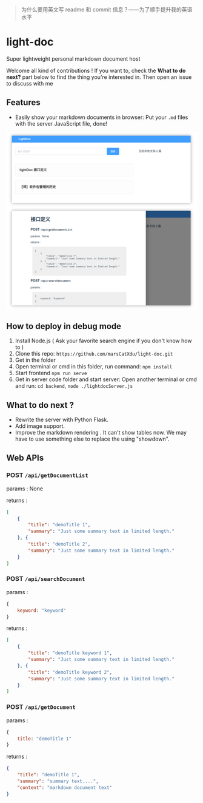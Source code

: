 > 为什么要用英文写 readme 和 commit 信息？——为了顺手提升我的英语水平



# light-doc

Super lightweight personal markdown document host

Welcome all kind of contributions ! If you want to, check the **What to do next?** part below to find the thing you're interested in. Then open an issue to discuss with me



## Features

- Easily show your markdown documents in browser: Put your `.md` files with the server JavaScript file, done!

![image-20211219200139209](img/image-20211219200139209.png)



## How to deploy in debug mode

1. Install Node.js ( Ask your favorite search engine if you don't know how to )
2. Clone this repo: `https://github.com/marsCatXdu/light-doc.git`
3. Get in the folder
4. Open terminal or cmd in this folder, run command: `npm install`
5. Start frontend `npm run serve`
6. Get in server code folder and start server: Open another terminal or cmd and run: `cd backend`, `node ./lightdocServer.js`



## What to do next ?

- Rewrite the server with Python Flask.
- Add image support.
- Improve the markdown rendering . It can't show tables now. We may have to use something else to replace the using "showdown".



## Web APIs

### POST `/api/getDocumentList`

params : None

returns :

```json
[
	{
		"title": "demoTitle 1",
		"summary": "Just some summary text in limited length."
	}, {
		"title": "demoTitle 2",
		"summary": "Just some summary text in limited length."
	}
]
```



### POST `/api/searchDocument`

params :

```js
{
	keyword: "keyword"
}
```

returns :

```json
[
	{
		"title": "demoTitle keyword 1",
		"summary": "Just some summary text in limited length."
	}, {
		"title": "demoTitle keyword 2",
		"summary": "Just some summary text in limited length."
	}
]
```



### POST `/api/getDocument`

params :

```js
{
	title: "demoTitle 1"
}
```

returns :

```json
{
	"title": "demoTitle 1",
	"summary": "summary text....",
	"content": "markdown document text"
}
```

